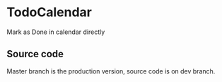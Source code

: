 # TodoCalendar
Mark as Done in calendar directly

## Source code
Master branch is the production version, source code is on dev branch.
